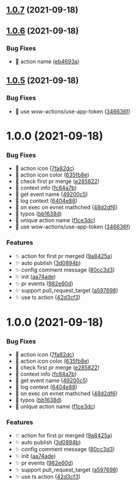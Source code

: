 ## [1.0.7](https://github.com/wow-actions/welcome-action/compare/v1.0.6...v1.0.7) (2021-09-18)

## [1.0.6](https://github.com/wow-actions/welcome-action/compare/v1.0.5...v1.0.6) (2021-09-18)


### Bug Fixes

* 🐛 action name ([eb4693a](https://github.com/wow-actions/welcome-action/commit/eb4693a709c42beb99f205ac02d5675a0ad718e3))

## [1.0.5](https://github.com/wow-actions/welcome-action/compare/v1.0.4...v1.0.5) (2021-09-18)


### Bug Fixes

* 🐛 use wow-actions/use-app-token ([346636f](https://github.com/wow-actions/welcome-action/commit/346636ffc349b6bce395d877dc6e99655659569d))

# 1.0.0 (2021-09-18)


### Bug Fixes

* 🐛 action icon ([7fa82dc](https://github.com/wow-actions/welcome-action/commit/7fa82dc5edd15bc66e4876395e8dd47bf789f1fc))
* 🐛 action icon color ([635fb8e](https://github.com/wow-actions/welcome-action/commit/635fb8eb441fcca2efc0a6b03687c4451ae8a5a1))
* 🐛 check first pr merge ([e285822](https://github.com/wow-actions/welcome-action/commit/e285822e86afaafe9e99d1994e55b2f0d6dcebcb))
* 🐛 context info ([fc84a7b](https://github.com/wow-actions/welcome-action/commit/fc84a7be626467b54932c5f56f258319834210b7))
* 🐛 get event name ([49200c5](https://github.com/wow-actions/welcome-action/commit/49200c5501456abab4974c1b7aaf16a68f0ed81c))
* 🐛 log context ([6404e88](https://github.com/wow-actions/welcome-action/commit/6404e88b8f8fc054b6bc9d23ecc4cd790bd71823))
* 🐛 on exec on evnet mathched ([48d2df6](https://github.com/wow-actions/welcome-action/commit/48d2df6ced148408d0b35bf80667ec2cc00ec27f))
* 🐛 typos ([bb1638d](https://github.com/wow-actions/welcome-action/commit/bb1638d97536bf5e24ef3e2b38dde61f6a6741ee))
* 🐛 unique action  name ([f1ce3dc](https://github.com/wow-actions/welcome-action/commit/f1ce3dc291080c1cfdb7f4266356eb29e6ac32dd))
* 🐛 use wow-actions/use-app-token ([346636f](https://github.com/wow-actions/welcome-action/commit/346636ffc349b6bce395d877dc6e99655659569d))


### Features

* ✨ action for first pr merged ([9a8425a](https://github.com/wow-actions/welcome-action/commit/9a8425acb7d820699c0ef832e56e517ce39b5c38))
* ✨ auto publish ([3d0894b](https://github.com/wow-actions/welcome-action/commit/3d0894bd37ded3638f3327e5407e00e02f0037d4))
* ✨ config comment message ([80cc3d3](https://github.com/wow-actions/welcome-action/commit/80cc3d30eac0641460254c07f97a931bf894cb2d))
* ✨ init ([aa74ade](https://github.com/wow-actions/welcome-action/commit/aa74adedff73ede4c8c88c033051976afe94f38c))
* ✨ pr events ([982e60d](https://github.com/wow-actions/welcome-action/commit/982e60da198a48fa0ac8db822422dd61b5bd79f4))
* ✨ support pull_request_target ([a597698](https://github.com/wow-actions/welcome-action/commit/a5976988b43e2db6edef481600f7ac99285ccf17))
* ✨ use ts action ([42d3cf3](https://github.com/wow-actions/welcome-action/commit/42d3cf307bad81ba8b07c563beb1be373e3d463a))

# 1.0.0 (2021-09-18)


### Bug Fixes

* 🐛 action icon ([7fa82dc](https://github.com/wow-actions/welcome-action/commit/7fa82dc5edd15bc66e4876395e8dd47bf789f1fc))
* 🐛 action icon color ([635fb8e](https://github.com/wow-actions/welcome-action/commit/635fb8eb441fcca2efc0a6b03687c4451ae8a5a1))
* 🐛 check first pr merge ([e285822](https://github.com/wow-actions/welcome-action/commit/e285822e86afaafe9e99d1994e55b2f0d6dcebcb))
* 🐛 context info ([fc84a7b](https://github.com/wow-actions/welcome-action/commit/fc84a7be626467b54932c5f56f258319834210b7))
* 🐛 get event name ([49200c5](https://github.com/wow-actions/welcome-action/commit/49200c5501456abab4974c1b7aaf16a68f0ed81c))
* 🐛 log context ([6404e88](https://github.com/wow-actions/welcome-action/commit/6404e88b8f8fc054b6bc9d23ecc4cd790bd71823))
* 🐛 on exec on evnet mathched ([48d2df6](https://github.com/wow-actions/welcome-action/commit/48d2df6ced148408d0b35bf80667ec2cc00ec27f))
* 🐛 typos ([bb1638d](https://github.com/wow-actions/welcome-action/commit/bb1638d97536bf5e24ef3e2b38dde61f6a6741ee))
* 🐛 unique action  name ([f1ce3dc](https://github.com/wow-actions/welcome-action/commit/f1ce3dc291080c1cfdb7f4266356eb29e6ac32dd))


### Features

* ✨ action for first pr merged ([9a8425a](https://github.com/wow-actions/welcome-action/commit/9a8425acb7d820699c0ef832e56e517ce39b5c38))
* ✨ auto publish ([3d0894b](https://github.com/wow-actions/welcome-action/commit/3d0894bd37ded3638f3327e5407e00e02f0037d4))
* ✨ config comment message ([80cc3d3](https://github.com/wow-actions/welcome-action/commit/80cc3d30eac0641460254c07f97a931bf894cb2d))
* ✨ init ([aa74ade](https://github.com/wow-actions/welcome-action/commit/aa74adedff73ede4c8c88c033051976afe94f38c))
* ✨ pr events ([982e60d](https://github.com/wow-actions/welcome-action/commit/982e60da198a48fa0ac8db822422dd61b5bd79f4))
* ✨ support pull_request_target ([a597698](https://github.com/wow-actions/welcome-action/commit/a5976988b43e2db6edef481600f7ac99285ccf17))
* ✨ use ts action ([42d3cf3](https://github.com/wow-actions/welcome-action/commit/42d3cf307bad81ba8b07c563beb1be373e3d463a))

